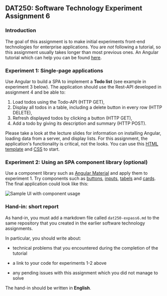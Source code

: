 ## DAT250: Software Technology Experiment Assignment 6

### Introduction

The goal of this assignment is to make initial experiments front-end technologies for enterprise applications.
You are _not_ following a tutorial, so this assignment usually takes longer than most previous ones.
An Angular tutorial which can help you can be found [here]([url](https://angular.io/tutorial/tour-of-heroes)). 

### Experiment 1: Single-page applications
Use Angular to build a SPA to implement a **Todo list** (see example in experiment 3 below).
The application should use the Rest-API developed in assignment 4 and be able to:

1. Load todos using the Todo-API (HTTP GET),
2. Display all todos in a table, including a delete button in every row (HTTP DELETE),
3. Refresh displayed todos by clicking a button (HTTP GET),
4. Add a todo by giving its description and summary (HTTP POST).

Please take a look at the lecture slides for information on installing Angular, loading data from a server, and display lists.
For this assignment, the application's functionality is critical, not the looks.
You can use this [HTML template](./code/start.html) and [CSS](./code/start.css) to start.


### Experiment 2: Using an SPA component library (optional)

Use a component library such as [Angular Material](https://material.angular.io/guide/getting-started) and apply them to experiment 1.
Try components such as [buttons](https://material.angular.io/components/button/overview), [inputs](https://material.angular.io/components/input/overview), [tabels](https://material.angular.io/components/table/overview) and [cards](https://material.angular.io/components/card/overview).
The final application could look like this:

![Sample UI with component usage](./pictures/todo_ui.png)

### Hand-in: short report

As hand-in, you must add a markdown file called `dat250-expass6.md` to the same repository that you created in the earlier software technology assignments.

In particular, you should write about:

- technical problems that you encountered during the completion of the tutorial

- a link to your code for experiments 1-2 above

- any pending issues with this assignment which you did not manage to solve

The hand-in should be written in **English**.
